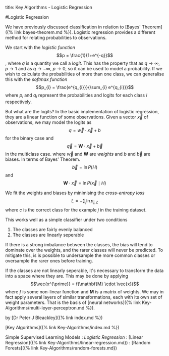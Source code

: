 title: Key Algorithms - Logistic Regression

#Logistic Regression

We have previously discussed classification in relation to [Bayes' Theorem]({% link bayes-theorem.md %}). Logistic regression provides a different method for relating probabilities to observations.

We start with the *logistic function*
$$p = \frac{1}{1+e^{-q}}$$, where $q$ is a quantity we call a *logit*. This has the property that as $q \rightarrow \infty$, $p \rightarrow 1$ and as $q \rightarrow -\infty$, $p \rightarrow 0$, so it can be used to model a probability. If we wish to calculate the probabilities of more than one class, we can generalise this with the *softmax function*
$$p_{i} = \frac{e^{q_{i}}}{\sum_{i} e^{q_{i}}}$$ where $p_{i}$ and  $q_{i}$ represent the probabilities and logits for each class $i$ respectively.

But what are the logits? In the basic implementation of logistic regression, they are a linear function of some observations. Given a vector $\vec{x}$ of observations, we may model the logits as $$q = \vec{w} \cdot \vec{x} + b$$ for the binary case and $$\vec{q} = \mathbf{W} \cdot \vec{x} + \vec {b}$$ in the multiclass case. where $\vec{w}$ and $\mathbf{W}$ are *weights* and $b$ and $\vec{b}$ are biases. In terms of Bayes' Theorem.
$$\vec{b} = \ln P(H)$$ and $$\mathbf{W} \cdot \vec{x} = \ln P(\vec{x} \mid H)$$

We fit the weights and biases by minimising the *cross-entropy loss*
$$L = -\sum_{j} \ln p_{j,c}$$ where $c$ is the correct class for the example $j$ in the training dataset. 

This works well as a simple classifier under two conditions

1. The classes are fairly evenly balanced
2. The classes are linearly seperable

If there is a strong imbalance between the classes, the bias will tend to dominate over the weights, and the rarer classes will never be predicted. To mitigate this, is is possible to undersample the more common classes or oversample the rarer ones before training.

If the classes are not linearly seperable, it's necessary to transform the data into a space where they are. This may be done by applying $$\vec{x^{\prime}} = f(\mathbf{M} \cdot \vec{x})$$ where $f$ is some non-linear function and $\mathbf{M}$ is a matrix of weights. We may in fact apply several layers of similar transformations, each with its own set of weight parameters. That is the basis of [neural networks]({% link Key-Algorithms/multi-leyer-perceptron.md %}).

by [Dr Peter J Bleackley]({% link index.md %})

[Key Algorithms]({% link Key-Algorithms/index.md %})

Simple Supervised Learning Models
: *Logistic Regression*
: [Linear Regression]({% link Key-Algorithms/linear-regression.md})
: [Random Forests]({% link Key-Algorithms/random-forests.md})
